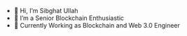 - 👋 Hi, I’m Sibghat Ullah
- 👀 I’m a Senior Blockchain Enthusiastic
- 🌱 Currently Working as Blockchain and Web 3.0 Engineer

<!---
SibghatUllah1997/SibghatUllah1997 is a ✨ special ✨ repository because its `README.md` (this file) appears on your GitHub profile.
You can click the Preview link to take a look at your changes.
--->
